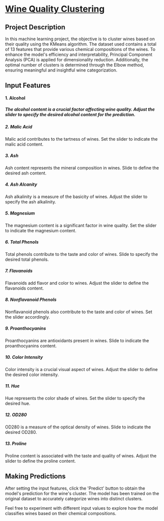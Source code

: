 # [Wine Quality Clustering](https://wine-clustering-predictor.streamlit.app/)
## Project Description
In this machine learning project, the objective is to cluster wines based on their quality using the KMeans algorithm. The dataset used contains a total of 13 features that provide various chemical compositions of the wines. To enhance the model's efficiency and interpretability, Principal Component Analysis (PCA) is applied for dimensionality reduction. Additionally, the optimal number of clusters is determined through the Elbow method, ensuring meaningful and insightful wine categorization.

## Input Features
#### 1. Alcohol
##### The alcohol content is a crucial factor affecting wine quality. Adjust the slider to specify the desired alcohol content for the prediction.

##### 2. Malic Acid
Malic acid contributes to the tartness of wines. Set the slider to indicate the malic acid content.

##### 3. Ash
Ash content represents the mineral composition in wines. Slide to define the desired ash content.

##### 4. Ash Alcanity
Ash alkalinity is a measure of the basicity of wines. Adjust the slider to specify the ash alkalinity.

##### 5. Magnesium
The magnesium content is a significant factor in wine quality. Set the slider to indicate the magnesium content.

##### 6. Total Phenols
Total phenols contribute to the taste and color of wines. Slide to specify the desired total phenols.

##### 7. Flavanoids
Flavanoids add flavor and color to wines. Adjust the slider to define the flavanoids content.

##### 8. Nonflavanoid Phenols
Nonflavanoid phenols also contribute to the taste and color of wines. Set the slider accordingly.

##### 9. Proanthocyanins
Proanthocyanins are antioxidants present in wines. Slide to indicate the proanthocyanins content.

##### 10. Color Intensity
Color intensity is a crucial visual aspect of wines. Adjust the slider to define the desired color intensity.

##### 11. Hue
Hue represents the color shade of wines. Set the slider to specify the desired hue.

##### 12. OD280
OD280 is a measure of the optical density of wines. Slide to indicate the desired OD280.

##### 13. Proline
Proline content is associated with the taste and quality of wines. Adjust the slider to define the proline content.

## Making Predictions
After setting the input features, click the 'Predict' button to obtain the model's prediction for the wine's cluster. The model has been trained on the original dataset to accurately categorize wines into distinct clusters.

Feel free to experiment with different input values to explore how the model classifies wines based on their chemical compositions.





